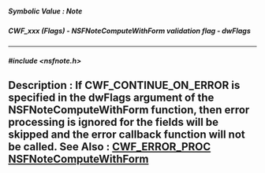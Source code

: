 ##### Symbolic Value : Note
##### CWF_xxx (Flags) - NSFNoteComputeWithForm validation flag - dwFlags
---
##### #include <nsfnote.h>
**Description :**
If CWF_CONTINUE_ON_ERROR is specified in the dwFlags argument of the 
NSFNoteComputeWithForm function, then error processing is ignored for the 
fields will be skipped and the error callback function will not be called.
**See Also :**
[CWF_ERROR_PROC](D:/md_files/CWF_ERROR_PROC.md)
[NSFNoteComputeWithForm](D:/md_files/NSFNoteComputeWithForm.md)
---
